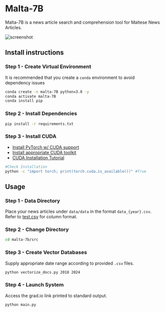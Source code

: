 # Malta-7B
Malta-7B is a news article search and comprehension tool for Maltese News Articles.

![screenshot](https://github.com/GabrielFreeze/Malta-7B/assets/81355262/99c7d480-75ba-49fd-bade-ff2eebb28689)


## Install instructions

### Step 1 - Create Virtual Environment
It is recommended that you create a `conda` environment to avoid dependency issues
```bash
conda create -n malta-7B python=3.8 -y
conda activate malta-7B
conda install pip
```

### Step 2 - Install Dependencies
```bash
pip install -r requirements.txt
```

### Step 3 - Install CUDA
<ul>
  <li><a href="https://pytorch.org/get-started/locally/" target="_blank">Install PyTorch w/ CUDA support</a></li>
  <li><a href="https://developer.nvidia.com/cuda-downloads" target="_blank">Install appropriate CUDA toolkit</a></li>
  <li><a href="https://developer.nvidia.com/cuda-downloads](https://medium.com/@harunijaz/a-step-by-step-guide-to-installing-cuda-with-pytorch-in-conda-on-windows-verifying-via-console-9ba4cd5ccbef" target="_blank">CUDA Installation Tutorial</a></li>
</ul>

```bash
#Check Installation
python -c "import torch; print(torch.cuda.is_available())" #True
```

## Usage

### Step 1 - Data Directory
Place your news articles under ```data/data``` in the format ```data_{year}.csv```. Refer to [test.csv](https://github.com/GabrielFreeze/Malta-7B/blob/main/data/data/test.csv) for column format.


### Step 2 - Change Directory
```bash
cd malta-7b/src
```

### Step 3 - Create Vector Databases
Supply appropriate date range according to provided ```.csv``` files.
```bash
python vectorize_docs.py 2018 2024
```


### Step 4 - Launch System
Access the grad.io link printed to standard output.
```bash
python main.py
```
